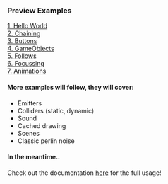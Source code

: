 ### Preview Examples
[1. Hello World](http://htmlpreview.github.io/?https://github.com/arthurb123/Lynx2D/blob/master/examples/1.%20Hello%20World/index.html)<br>
[2. Chaining](http://htmlpreview.github.io/?https://github.com/arthurb123/Lynx2D/blob/master/examples/2.%20Chaining/index.html)<br>
[3. Buttons](http://htmlpreview.github.io/?https://github.com/arthurb123/Lynx2D/blob/master/examples/3.%20Buttons/index.html)<br>
[4. GameObjects](http://htmlpreview.github.io/?https://github.com/arthurb123/Lynx2D/blob/master/examples/4.%20GameObjects/index.html)<br>
[5. Follows](http://htmlpreview.github.io/?https://github.com/arthurb123/Lynx2D/blob/master/examples/5.%20Follows/index.html)<br>
[6. Focussing](http://htmlpreview.github.io/?https://github.com/arthurb123/Lynx2D/blob/master/examples/6.%20Focussing/index.html)<br>
[7. Animations](http://htmlpreview.github.io/?https://github.com/arthurb123/Lynx2D/blob/master/examples/7.%20Animations/index.html)

#### More examples will follow, they will cover:<br>
- Emitters<br>
- Colliders (static, dynamic)<br>
- Sound<br>
- Cached drawing<br>
- Scenes<br>
- Classic perlin noise<br>

#### In the meantime..
Check out the documentation [here](http://www.lynx2d.com/documentation) for the full usage!
